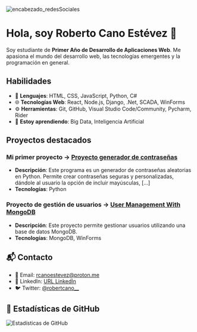 ![encabezado_redesSociales](https://github.com/user-attachments/assets/a9f11687-a851-4c5f-b028-b58730d111bc)

# Hola, soy Roberto Cano Estévez 👋

Soy estudiante de **Primer Año de Desarrollo de Aplicaciones Web**. Me apasiona el mundo del desarrollo web, las tecnologías emergentes y la programación en general.

## Habilidades
- 🔧 **Lenguajes**: HTML, CSS, JavaScript, Python, C#
- 🌐 **Tecnologías Web**: React, Node.js, Django, .Net, SCADA, WinForms
- ⚙️ **Herramientas**: Git, GitHub, Visual Studio Code/Community, Pycharm, Rider
- 🌱 **Estoy aprendiendo**: Big Data, Inteligencia Artificial

## Proyectos destacados

### Mi primer proyecto -> [Proyecto generador de contraseñas](https://github.com/robertcanoe/password-generator)
- **Descripción**: Este programa es un generador de contraseñas aleatorias en Python. Permite crear contraseñas seguras y personalizadas, dándole al usuario la opción de incluir mayúsculas, [...]
- **Tecnologías**: Python

### Proyecto de gestión de usuarios -> [User Management With MongoDB](https://github.com/robertcanoe/UserManagementWithMongoDB)
- **Descripción**: Este proyecto permite gestionar usuarios utilizando una base de datos MongoDB.
- **Tecnologías**: MongoDB, WinForms

## 📬 Contacto

- 📧 Email: rcanoestevez@proton.me
- 💼 LinkedIn: [URL LinkedIn](https://www.linkedin.com/in/robertocanoe/)
- 🐦 Twitter: [@robertcano__](https://x.com/robertcano__)

## 🚀 Estadísticas de GitHub

![Estadísticas de GitHub](https://github-readme-stats.vercel.app/api?username=robertcanoe&show_icons=true&hide_title=true&count_private=true)
